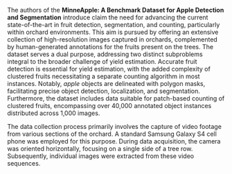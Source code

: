 The authors of the **MinneApple: A Benchmark Dataset for Apple Detection and Segmentation** introduce claim the need for advancing the current state-of-the-art in fruit detection, segmentation, and counting, particularly within orchard environments. This aim is pursued by offering an extensive collection of high-resolution images captured in orchards, complemented by human-generated annotations for the fruits present on the trees. The dataset serves a dual purpose, addressing two distinct subproblems integral to the broader challenge of yield estimation. Accurate fruit detection is essential for yield estimation, with the added complexity of clustered fruits necessitating a separate counting algorithm in most instances. Notably, *apple* objects are delineated with polygon masks, facilitating precise object detection, localization, and segmentation. Furthermore, the dataset includes data suitable for patch-based counting of clustered fruits, encompassing over 40,000 annotated object instances distributed across 1,000 images.

The data collection process primarily involves the capture of video footage from various sections of the orchard. A standard Samsung Galaxy S4 cell phone was employed for this purpose. During data acquisition, the camera was oriented horizontally, focusing on a single side of a tree row. Subsequently, individual images were extracted from these video sequences.
